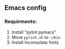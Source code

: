 ## Emacs config

### Requirments:
1. Install "pylint pymacs"
2. Move `pylint.sh` to `~/bin`
3. Install Inconsolata fonts

